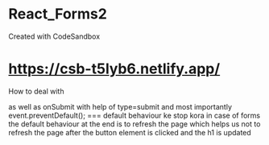# React_Forms2
Created with CodeSandbox
# https://csb-t5lyb6.netlify.app/
How to deal with <form></form>
as well as onSubmit with help of type=submit
 and most importantly
  event.preventDefault(); === default behaviour ke stop kora
  in case of forms the default behaviour at the end is to refresh the page 
  which helps us not to refresh the page after the button element is clicked and the h1 is updated
